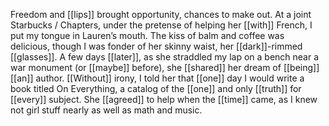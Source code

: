 Freedom and [[lips]] brought opportunity, chances to make out. At a joint Starbucks / Chapters, under the pretense of helping her [[with]] French, I put my tongue in Lauren’s mouth. The kiss of balm and coffee was delicious, though I was fonder of her skinny waist, her [[dark]]-rimmed [[glasses]]. A few days [[later]], as she straddled my lap on a bench near a war monument (or [[maybe]] before), she [[shared]] her dream of [[being]] [[an]] author. [[Without]] irony, I told her that [[one]] day I would write a book titled On Everything, a catalog of the [[one]] and only [[truth]] for [[every]] subject. She [[agreed]] to help when the [[time]] came, as I knew not girl stuff nearly as well as math and music.  
